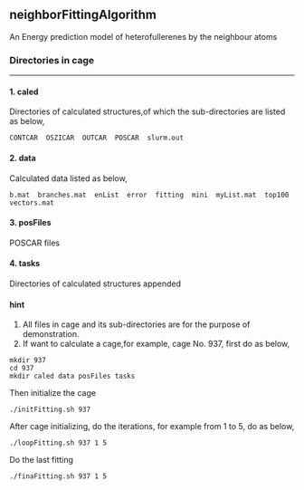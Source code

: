 ## neighborFittingAlgorithm

An Energy prediction model of heterofullerenes by the neighbour atoms

### Directories in cage 
------------------------------------------------------

#### 1. caled
Directories of calculated structures,of which the sub-directories are listed as below,

```
CONTCAR  OSZICAR  OUTCAR  POSCAR  slurm.out
```


#### 2. data
Calculated data listed as below,

```
b.mat  branches.mat  enList  error  fitting  mini  myList.mat  top100  vectors.mat
```

#### 3. posFiles
POSCAR files

#### 4. tasks
Directories of calculated structures appended

#### hint
1. All files in cage and its sub-directories are for the purpose of demonstration.
2. If want to calculate a cage,for example, cage No. 937, first do as below,

```shell
mkdir 937
cd 937
mkdir caled data posFiles tasks
```

Then initialize the cage
```
./initFitting.sh 937
```

After cage initializing, do the iterations, for example from 1 to 5, do as below,
```
./loopFitting.sh 937 1 5
```

Do the last fitting
```
./finaFitting.sh 937 1 5
```


